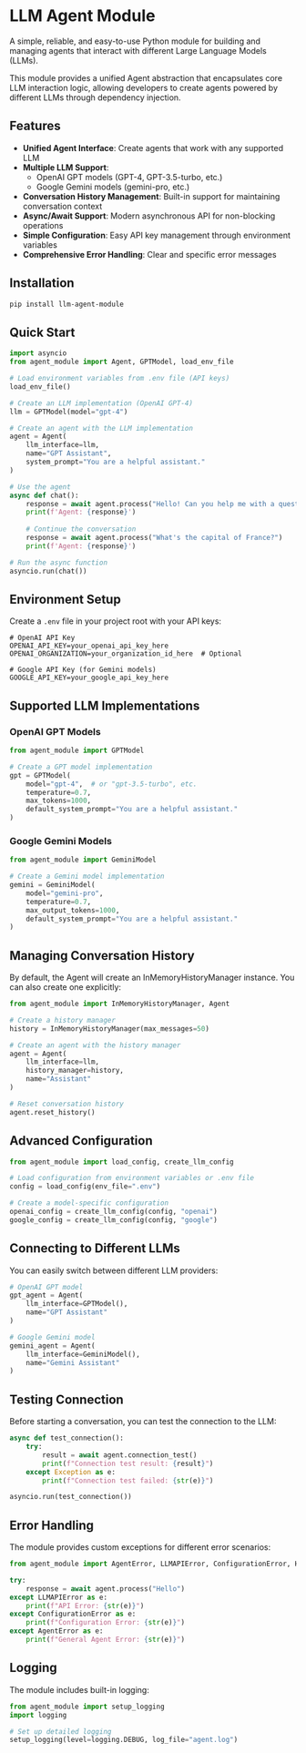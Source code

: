 # LLM Agent Module

A simple, reliable, and easy-to-use Python module for building and managing agents that interact with different Large Language Models (LLMs).

This module provides a unified Agent abstraction that encapsulates core LLM interaction logic, allowing developers to create agents powered by different LLMs through dependency injection.

## Features

- **Unified Agent Interface**: Create agents that work with any supported LLM
- **Multiple LLM Support**: 
  - OpenAI GPT models (GPT-4, GPT-3.5-turbo, etc.)
  - Google Gemini models (gemini-pro, etc.)
- **Conversation History Management**: Built-in support for maintaining conversation context
- **Async/Await Support**: Modern asynchronous API for non-blocking operations
- **Simple Configuration**: Easy API key management through environment variables
- **Comprehensive Error Handling**: Clear and specific error messages

## Installation

```bash
pip install llm-agent-module
```

## Quick Start

```python
import asyncio
from agent_module import Agent, GPTModel, load_env_file

# Load environment variables from .env file (API keys)
load_env_file()

# Create an LLM implementation (OpenAI GPT-4)
llm = GPTModel(model="gpt-4")

# Create an agent with the LLM implementation
agent = Agent(
    llm_interface=llm,
    name="GPT Assistant",
    system_prompt="You are a helpful assistant."
)

# Use the agent
async def chat():
    response = await agent.process("Hello! Can you help me with a question?")
    print(f'Agent: {response}')
    
    # Continue the conversation
    response = await agent.process("What's the capital of France?")
    print(f'Agent: {response}')

# Run the async function
asyncio.run(chat())
```

## Environment Setup

Create a `.env` file in your project root with your API keys:

```
# OpenAI API Key
OPENAI_API_KEY=your_openai_api_key_here
OPENAI_ORGANIZATION=your_organization_id_here  # Optional

# Google API Key (for Gemini models)
GOOGLE_API_KEY=your_google_api_key_here
```

## Supported LLM Implementations

### OpenAI GPT Models

```python
from agent_module import GPTModel

# Create a GPT model implementation
gpt = GPTModel(
    model="gpt-4",  # or "gpt-3.5-turbo", etc.
    temperature=0.7,
    max_tokens=1000,
    default_system_prompt="You are a helpful assistant."
)
```

### Google Gemini Models

```python
from agent_module import GeminiModel

# Create a Gemini model implementation
gemini = GeminiModel(
    model="gemini-pro",
    temperature=0.7,
    max_output_tokens=1000,
    default_system_prompt="You are a helpful assistant."
)
```

## Managing Conversation History

By default, the Agent will create an InMemoryHistoryManager instance. You can also create one explicitly:

```python
from agent_module import InMemoryHistoryManager, Agent

# Create a history manager
history = InMemoryHistoryManager(max_messages=50)

# Create an agent with the history manager
agent = Agent(
    llm_interface=llm,
    history_manager=history,
    name="Assistant"
)

# Reset conversation history
agent.reset_history()
```

## Advanced Configuration

```python
from agent_module import load_config, create_llm_config

# Load configuration from environment variables or .env file
config = load_config(env_file=".env")

# Create a model-specific configuration
openai_config = create_llm_config(config, "openai")
google_config = create_llm_config(config, "google")
```

## Connecting to Different LLMs

You can easily switch between different LLM providers:

```python
# OpenAI GPT model
gpt_agent = Agent(
    llm_interface=GPTModel(),
    name="GPT Assistant"
)

# Google Gemini model
gemini_agent = Agent(
    llm_interface=GeminiModel(),
    name="Gemini Assistant"
)
```

## Testing Connection

Before starting a conversation, you can test the connection to the LLM:

```python
async def test_connection():
    try:
        result = await agent.connection_test()
        print(f"Connection test result: {result}")
    except Exception as e:
        print(f"Connection test failed: {str(e)}")

asyncio.run(test_connection())
```

## Error Handling

The module provides custom exceptions for different error scenarios:

```python
from agent_module import AgentError, LLMAPIError, ConfigurationError, HistoryError

try:
    response = await agent.process("Hello")
except LLMAPIError as e:
    print(f"API Error: {str(e)}")
except ConfigurationError as e:
    print(f"Configuration Error: {str(e)}")
except AgentError as e:
    print(f"General Agent Error: {str(e)}")
```

## Logging

The module includes built-in logging:

```python
from agent_module import setup_logging
import logging

# Set up detailed logging
setup_logging(level=logging.DEBUG, log_file="agent.log")
```